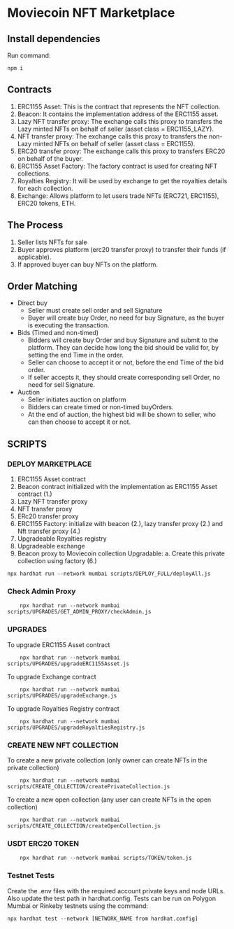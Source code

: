 # Moviecoin NFT Marketplace

## Install dependencies

Run command:
```
npm i
```

## Contracts
1.	ERC1155 Asset: This is the contract that represents the NFT collection.
2.	Beacon: It contains the implementation address of the ERC1155 asset.
3.	Lazy NFT transfer proxy: The exchange calls this proxy to transfers the Lazy minted NFTs on behalf of seller (asset class = ERC1155_LAZY).
4.	NFT transfer proxy: The exchange calls this proxy to transfers the non-Lazy minted NFTs on behalf of seller (asset class = ERC1155).
5.	ERC20 transfer proxy: The exchange calls this proxy to transfers ERC20 on behalf of the buyer.
6.	ERC1155 Asset Factory: The factory contract is used for creating NFT collections.
7.	Royalties Registry: It will be used by exchange to get the royalties details for each collection.
8.	Exchange: Allows platform to let users trade NFTs (ERC721, ERC1155), ERC20 tokens, ETH. 

## The Process
1.	Seller lists NFTs for sale
2.	Buyer approves platform (erc20 transfer proxy) to transfer their funds (if applicable).
3.	If approved buyer can buy NFTs on the platform.

## Order Matching

- Direct buy
    - Seller must create sell order and sell Signature
    - Buyer will create buy Order, no need for buy Signature, as the buyer is executing the transaction.
- Bids (Timed and non-timed)
    - Bidders will create buy Order and buy Signature and submit to the platform. They can decide how long the bid should be valid for, by setting the end Time in the order.
    - Seller can choose to accept it or not, before the end Time of the bid order.
    - If seller accepts it, they should create corresponding sell Order, no need for sell Signature.
- Auction
    - Seller initiates auction on platform
    - Bidders can create timed or non-timed buyOrders.
    - At the end of auction, the highest bid will be shown to seller, who can then choose to accept it or not.


## SCRIPTS

###  DEPLOY MARKETPLACE

1.	ERC1155 Asset contract
2.	Beacon contract initialized with the implementation as ERC1155 Asset contract (1.)
3.	Lazy NFT transfer proxy
4.	NFT transfer proxy
5.	ERc20 transfer proxy
6.	ERC1155 Factory: initialize with beacon (2.), lazy transfer proxy (2.)  and Nft transfer proxy (4.)
7.	Upgradeable Royalties registry 
8.	Upgradeable exchange
9.	Beacon proxy to Moviecoin collection Upgradable:
    a.	Create this private collection using factory (6.)


```
npx hardhat run --network mumbai scripts/DEPLOY_FULL/deployAll.js
```

### Check Admin Proxy
``` 
    npx hardhat run --network mumbai scripts/UPGRADES/GET_ADMIN_PROXY/checkAdmin.js
```

### UPGRADES

To upgrade ERC1155 Asset contract
```
    npx hardhat run --network mumbai scripts/UPGRADES/upgradeERC1155Asset.js
```

To upgrade Exchange contract
```
    npx hardhat run --network mumbai scripts/UPGRADES/upgradeExchange.js
```

To upgrade Royalties Registry contract
```
    npx hardhat run --network mumbai scripts/UPGRADES/upgradeRoyaltiesRegistry.js
```

### CREATE NEW NFT COLLECTION

To create a new private collection (only owner can create NFTs in the private collection)
```
    npx hardhat run --network mumbai scripts/CREATE_COLLECTION/createPrivateCollection.js
```


To create a new open collection (any user can create NFTs in the open collection)

```
    npx hardhat run --network mumbai scripts/CREATE_COLLECTION/createOpenCollection.js
```


### USDT ERC20 TOKEN

```   
    npx hardhat run --network mumbai scripts/TOKEN/token.js
```

### Testnet Tests
Create the .env files with the required account private keys and node URLs.
Also update the test path in hardhat.config.
Tests can be run on Polygon Mumbai or Rinkeby testnets using the command:

```
npx hardhat test --network [NETWORK_NAME from hardhat.config]
```